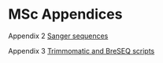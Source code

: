 # MSc Appendices

Appendix 2
[Sanger sequences](../MSc_Appendices/Appendix_2.md)

Appendix 3
[Trimmomatic and BreSEQ scripts](../MSc_Appendices/Appendix_3.md)
